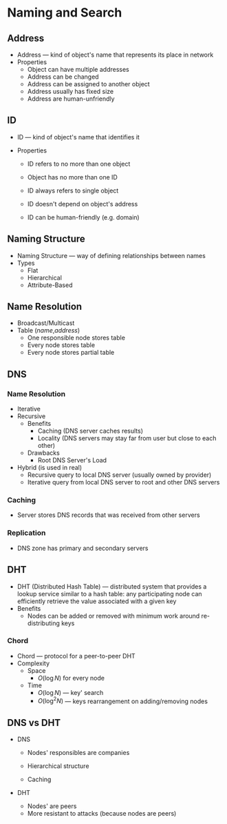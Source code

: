 # Naming and Search

## Address

* Address — kind of object's name that represents its place in network
* Properties
  * Object can have multiple addresses
  * Address can be changed
  * Address can be assigned to another object
  * Address usually has fixed size
  * Address are human-unfriendly

## ID

* ID — kind of object's name that identifies it

* Properties

  * ID refers to no more than one object
  * Object has no more than one ID
  * ID always refers to single object
  * ID doesn't depend on object's address

  * ID can be human-friendly (e.g. domain)

## Naming Structure

* Naming Structure — way of defining relationships between names
* Types
  * Flat
  * Hierarchical
  * Attribute-Based

## Name Resolution

* Broadcast/Multicast
* Table (_name_,_address_)
  * One responsible node stores table
  * Every node stores table
  * Every node stores partial table

## DNS

### Name Resolution

* Iterative
* Recursive
  * Benefits
    * Caching (DNS server caches results)
    * Locality (DNS servers may stay far from user but close to each other)
  * Drawbacks
    * Root DNS Server's Load
* Hybrid (is used in real)
  * Recursive query to local DNS server (usually owned by provider)
  * Iterative query from local DNS server to root and other DNS servers

### Caching

* Server stores DNS records that was received from other servers

### Replication

* DNS zone has primary and secondary servers

## DHT

* DHT (Distributed Hash Table) — distributed system that provides a lookup service similar to a hash table: any participating node can efficiently retrieve the value associated with a given key
* Benefits
  * Nodes can be added or removed with minimum work around re-distributing keys

### Chord

* Chord — protocol for a peer-to-peer DHT
* Complexity
  * Space
    * $O(\log N)$ for every node
  * Time
    * $O(\log N)$ — key' search
    * $O(\log^2 N)$ — keys rearrangement on adding/removing nodes

## DNS vs DHT

* DNS

  * Nodes' responsibles are companies

  * Hierarchical structure
  * Caching

* DHT

  * Nodes' are peers
  * More resistant to attacks (because nodes are peers)
